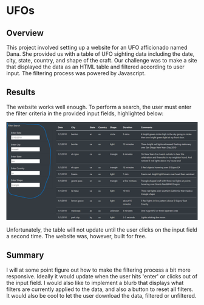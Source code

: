 # UFOs

## Overview

This project involved setting up a website for an UFO afficionado named Dana. She provided us with a table of UFO sighting data including the date, city, state, country, and shape of the craft. Our challenge was to make a site that displayed the data as an HTML table and filtered according to user input. The filtering process was powered by Javascript.

## Results

The website works well enough. To perform a search, the user must enter the filter criteria in the provided input fields, highlighted below:

![image](/static/images/image1.png)

Unfortunately, the table will not update until the user clicks on the input field a second time. The website was, however, built for free.

## Summary
 
I will at some point figure out how to make the filtering process a bit more responsive. Ideally it would update when the user hits 'enter' or clicks out of the input field. I would also like to implement a blurb that displays what filters are currently applied to the data, and also a button to reset all filters. It would also be cool to let the user download the data, filtered or unfiltered.